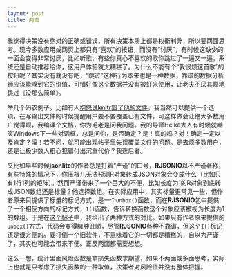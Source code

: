 ```yaml
---
layout: post
title: 两面
---
```


我觉得决策没有绝对的正确或错误，所有决策本质上都是权衡利弊，所以要两面思考。现今多数应用或网页上都只有“喜欢”的按钮，而没有“讨厌”，有时候这缺少的一面会变得非常讨厌，比如听歌，有些你真心不喜欢的歌你跳过了一遍又一遍，系统还是自动推荐给你，这用户体验就太糟糕了。为什么不能有个“我很烦这首歌”的按钮呢？其实没有就没有吧，“跳过”这种行为本来也是一种数据，靠谱的数据分析狮应该能嗅到它的价值，可惜好像这个数据并没有被虾米使用，让老夫不厌其烦地跳过《没那么简单》。

举几个码农例子。比如有人[抱怨说**knitr**毁了他的文件](https://github.com/yihui/knitr/issues/1123)，我当然可以提供一个选项，在写输出文件的时候提醒用户要不要覆盖已有文件，可这样做会让绝大多数用户觉得烦，我编译个文档，你为毛老是问我问题。我的导师Heike大人有时候就嘲笑Windows下一些对话框，总是问你，是否确定？是！真的吗？对！确定一定以及肯定？滚！若不问，就可能出现帖子里失误覆盖文件的问题。是去烦多数用户，还是让极少数人粗心犯错付出沉重代价？我选后者。

又比如早些时候**jsonlite**的作者总是打着“严谨”的口号，**RJSONIO**以不严谨著称，有些特殊的情况下，你压根儿无法预测R对象转成JSON对象会变成什么（比如只有1行1列的矩阵）。然而严谨带来了一个巨大的不便，比如长度为1的R对象到底转成JSON数组还是标量？他选择数组。在实际应用中，其实标量更常见一些，但作者原来只提供了标量的标记方式，是一个`unbox()`函数，而在**RJSONIO**包中提供了一个相反方向的标记方式，`I()`函数，告诉转换函数这个对象应该被视为长度为1的数组。于是在[这个帖子](https://github.com/jeroenooms/jsonlite/issues/78)中，我给出了两种方式的对比。如果只有作者原来提供的`unbox()`方式，代码会变得臃肿丑陋，尽管**RJSONIO**各种不靠谱，但这个`I()`标记还是很方便的。要打倒一个旧软件，不意味着它的一切都是糟糕的，自以为严谨了，其实也可能会带来不便。正反两面都需要想想。

这么一想，统计里面风险函数是拿损失函数求期望，如果不两面或多面思考，实际上也就是只考虑了损失函数的一种取值，决策者对风险值并没有整体把握。
